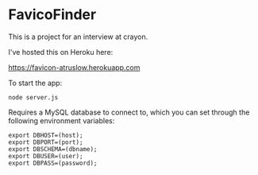 # FavicoFinder

This is a project for an interview at crayon.

I've hosted this on Heroku here:

https://favicon-atruslow.herokuapp.com

To start the app:

    node server.js

Requires a MySQL database to connect to, which you can set through the following environment variables:

    export DBHOST=(host);
    export DBPORT=(port);
    export DBSCHEMA=(dbname);
    export DBUSER=(user);
    export DBPASS=(password);
